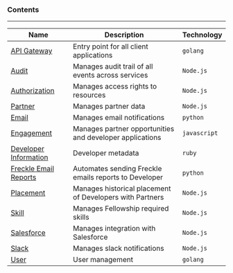 ### Contents
***

| **Name**        | **Description**                               | **Technology** |                    
|-----------------|--------------------------------------------------|----------------|
| [API Gateway](https://github.com/andela/micro-api-gateway)     | Entry point for all client applications          | `golang`       |
| [Audit](https://github.com/andela/micro-audit-service)| Manages audit trail of all events across services | `Node.js`   |
| [Authorization](https://github.com/andela/micro-authorization-service)   | Manages access rights to resources               | `Node.js`   |
| [Partner](https://github.com/andela/micro-partner-service)          | Manages partner data                            | `Node.js`   |
| [Email](https://github.com/andela/micro-email-notification)           | Manages email notifications                      | `python`       |
| [Engagement](https://github.com/andela/micro-engagement-service)      | Manages partner opportunities and developer applications                     | `javascript`   |
| [Developer Information](https://github.com/andela/micro-fellow-information-service) | Developer metadata                         | `ruby`         |
| [Freckle Email Reports](https://github.com/andela/micro-freckle-report-service) | Automates sending Freckle emails reports to Developer | `python`   |
| [Placement](https://github.com/andela/micro-placement-service)       | Manages historical placement of Developers with Partners        | `Node.js`   |
| [Skill](https://github.com/andela/micro-skills-service)           | Manages Fellowship required skills               | `Node.js`   |
| [Salesforce](https://github.com/andela/micro-salesforce-service)      | Manages integration with Salesforce              | `Node.js`   |
| [Slack](https://github.com/andela/micro-slack-notification-service)           | Manages slack notifications                      | `Node.js`   |
| [User](https://github.com/andela/user-service)             | User management                                  | `golang`       |
